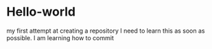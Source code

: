 # Hello-world
my first attempt at creating a repository 
I need to learn this as soon as possible. 
I am learning how to commit 
